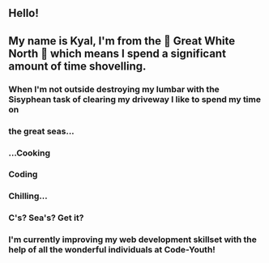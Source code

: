 ## Hello!
## My name is Kyal, I'm from the 🍁 Great White North 🗻 which means I spend a significant amount of time shovelling.

### When I'm not outside destroying my lumbar with the Sisyphean task of clearing my driveway I like to spend my time on 
### the great seas...

### ...Cooking
### Coding
### Chilling...

### C's? Sea's? Get it?

### I'm currently improving my web development skillset with the help of all the wonderful individuals at Code-Youth!
